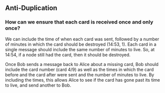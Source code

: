 
## Anti-Duplication

### How can we ensure that each card is received once and only once?

We can include the time of when each card was sent, followed by a number of minutes in which the card should be destroyed (14:53, 1). Each card in a single message should include the same number of minutes to live. So, at 14:54, if a node still had the card, then it should be destroyed. 

Once Bob sends a message back to Alice about a missing card, Bob should include the card number (card 4/9) as well as the times in which the card before and the card after were sent and the number of minutes to live. By including the times, this allows Alice to see if the card has gone past its time to live, and send another to Bob. 

